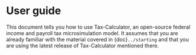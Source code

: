 User guide
==========

This document tells you how to use Tax-Calculator, an open-source federal income and payroll tax microsimulation model.
It assumes that you are already familiar with the material covered in {doc}`../starting` and that you are using the latest release of Tax-Calculator mentioned there.